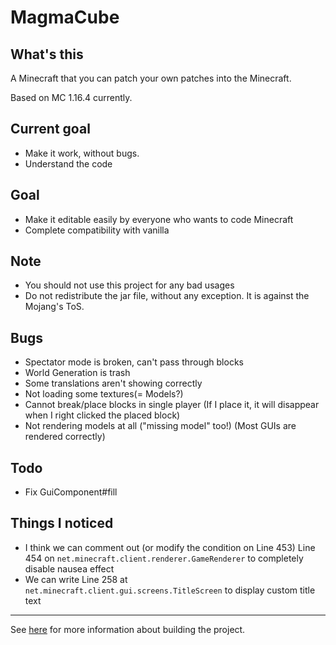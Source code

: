 # MagmaCube

## What's this

A Minecraft that you can patch your own patches into the Minecraft.

Based on MC 1.16.4 currently.

## Current goal
- Make it work, without bugs.
- Understand the code

## Goal
- Make it editable easily by everyone who wants to code Minecraft
- Complete compatibility with vanilla

## Note
- You should not use this project for any bad usages
- Do not redistribute the jar file, without any exception. It is against the Mojang's ToS.

## Bugs
- Spectator mode is broken, can't pass through blocks
- World Generation is trash
- Some translations aren't showing correctly
- Not loading some textures(= Models?)
- Cannot break/place blocks in single player (If I place it, it will disappear when I right clicked the placed block)
- Not rendering models at all ("missing model" too!) (Most GUIs are rendered correctly)

## Todo
- Fix GuiComponent#fill

## Things I noticed
- I think we can comment out (or modify the condition on Line 453) Line 454 on `net.minecraft.client.renderer.GameRenderer` to completely disable nausea effect
- We can write Line 258 at `net.minecraft.client.gui.screens.TitleScreen` to display custom title text

----

See [here](https://github.com/acrylic-style/MagmaCube/blob/master/CONTRIBUTING.md) for more information about building the project.
